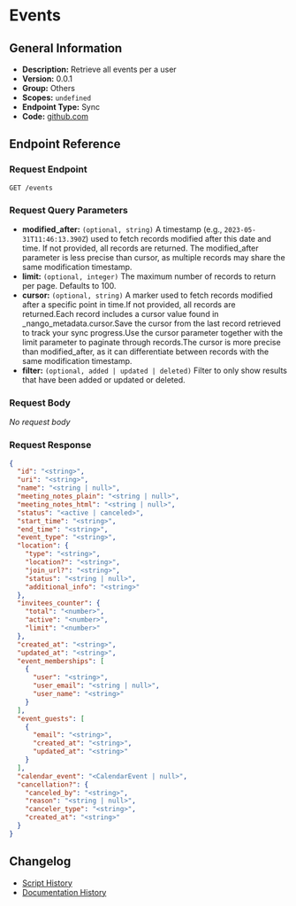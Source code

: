 <!-- BEGIN GENERATED CONTENT -->
# Events

## General Information

- **Description:** Retrieve all events per a user
- **Version:** 0.0.1
- **Group:** Others
- **Scopes:** `undefined`
- **Endpoint Type:** Sync
- **Code:** [github.com](https://github.com/NangoHQ/integration-templates/tree/main/integrations/calendly/syncs/events.ts)


## Endpoint Reference

### Request Endpoint

`GET /events`

### Request Query Parameters

- **modified_after:** `(optional, string)` A timestamp (e.g., `2023-05-31T11:46:13.390Z`) used to fetch records modified after this date and time. If not provided, all records are returned. The modified_after parameter is less precise than cursor, as multiple records may share the same modification timestamp.
- **limit:** `(optional, integer)` The maximum number of records to return per page. Defaults to 100.
- **cursor:** `(optional, string)` A marker used to fetch records modified after a specific point in time.If not provided, all records are returned.Each record includes a cursor value found in _nango_metadata.cursor.Save the cursor from the last record retrieved to track your sync progress.Use the cursor parameter together with the limit parameter to paginate through records.The cursor is more precise than modified_after, as it can differentiate between records with the same modification timestamp.
- **filter:** `(optional, added | updated | deleted)` Filter to only show results that have been added or updated or deleted.

### Request Body

_No request body_

### Request Response

```json
{
  "id": "<string>",
  "uri": "<string>",
  "name": "<string | null>",
  "meeting_notes_plain": "<string | null>",
  "meeting_notes_html": "<string | null>",
  "status": "<active | canceled>",
  "start_time": "<string>",
  "end_time": "<string>",
  "event_type": "<string>",
  "location": {
    "type": "<string>",
    "location?": "<string>",
    "join_url?": "<string>",
    "status": "<string | null>",
    "additional_info": "<string>"
  },
  "invitees_counter": {
    "total": "<number>",
    "active": "<number>",
    "limit": "<number>"
  },
  "created_at": "<string>",
  "updated_at": "<string>",
  "event_memberships": [
    {
      "user": "<string>",
      "user_email": "<string | null>",
      "user_name": "<string>"
    }
  ],
  "event_guests": [
    {
      "email": "<string>",
      "created_at": "<string>",
      "updated_at": "<string>"
    }
  ],
  "calendar_event": "<CalendarEvent | null>",
  "cancellation?": {
    "canceled_by": "<string>",
    "reason": "<string | null>",
    "canceler_type": "<string>",
    "created_at": "<string>"
  }
}
```

## Changelog

- [Script History](https://github.com/NangoHQ/integration-templates/commits/main/integrations/calendly/syncs/events.ts)
- [Documentation History](https://github.com/NangoHQ/integration-templates/commits/main/integrations/calendly/syncs/events.md)

<!-- END  GENERATED CONTENT -->

